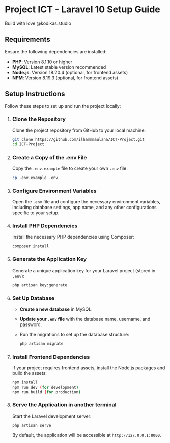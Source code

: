 # Project ICT - Laravel 10 Setup Guide
Build with love @kodikas.studio

## Requirements

Ensure the following dependencies are installed:

- **PHP**: Version 8.1.10 or higher
- **MySQL**: Latest stable version recommended
- **Node.js**: Version 18.20.4 (optional, for frontend assets)
- **NPM**: Version 8.19.3 (optional, for frontend assets)


## Setup Instructions

Follow these steps to set up and run the project locally:

1. ### Clone the Repository

   Clone the project repository from GitHub to your local machine:

   ```bash
   git clone https://github.com/ilhammmaulana/ICT-Project.git
   cd ICT-Project
   ```

2. ### Create a Copy of the .env File

   Copy the `.env.example` file to create your own `.env` file:

   ```bash
   cp .env.example .env
   ```

3. ### Configure Environment Variables

   Open the `.env` file and configure the necessary environment variables, including database settings, app name, and any other configurations specific to your setup.

4. ### Install PHP Dependencies

   Install the necessary PHP dependencies using Composer:

   ```bash
   composer install
   ```

5. ### Generate the Application Key

   Generate a unique application key for your Laravel project (stored in `.env`):

   ```bash
   php artisan key:generate
   ```

6. ### Set Up Database

   - **Create a new database** in MySQL.
   - **Update your `.env` file** with the database name, username, and password.
   - Run the migrations to set up the database structure:

     ```bash
     php artisan migrate
     ```

7. ### Install Frontend Dependencies

   If your project requires frontend assets, install the Node.js packages and build the assets:

   ```bash
   npm install
   npm run dev (for development)
   npm run build (for production)
   ```

8. ### Serve the Application in another terminal

   Start the Laravel development server:

   ```bash
   php artisan serve
   ```

   By default, the application will be accessible at `http://127.0.0.1:8000`.



